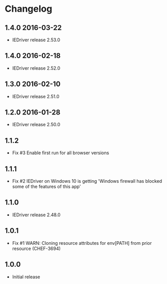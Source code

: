 # Changelog

## 1.4.0 2016-03-22

- IEDriver release 2.53.0

## 1.4.0 2016-02-18

- IEDriver release 2.52.0

## 1.3.0 2016-02-10

- IEDriver release 2.51.0

## 1.2.0 2016-01-28

- IEDriver release 2.50.0

## 1.1.2

- Fix #3 Enable first run for all browser versions

## 1.1.1

- Fix #2 IEDriver on Windows 10 is getting 'Windows firewall has blocked some of the features of this app' 

## 1.1.0

- IEDriver release 2.48.0

## 1.0.1

- Fix #1 WARN: Cloning resource attributes for env[PATH] from prior resource (CHEF-3694)

## 1.0.0

- Initial release

